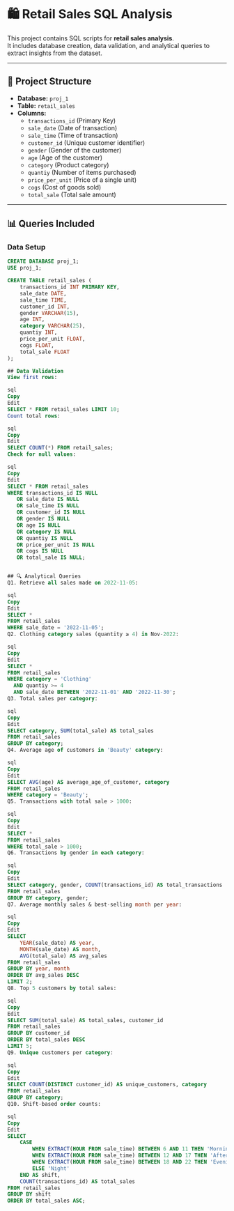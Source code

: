 # 🛍 Retail Sales SQL Analysis

This project contains SQL scripts for **retail sales analysis**.  
It includes database creation, data validation, and analytical queries to extract insights from the dataset.

---

## 📂 Project Structure

- **Database:** `proj_1`
- **Table:** `retail_sales`
- **Columns:**
  - `transactions_id` (Primary Key)
  - `sale_date` (Date of transaction)
  - `sale_time` (Time of transaction)
  - `customer_id` (Unique customer identifier)
  - `gender` (Gender of the customer)
  - `age` (Age of the customer)
  - `category` (Product category)
  - `quantiy` (Number of items purchased)  
  - `price_per_unit` (Price of a single unit)
  - `cogs` (Cost of goods sold)
  - `total_sale` (Total sale amount)

---

## 📊 Queries Included

### **Data Setup**
```sql
CREATE DATABASE proj_1;
USE proj_1;

CREATE TABLE retail_sales (
    transactions_id INT PRIMARY KEY,
    sale_date DATE,
    sale_time TIME,
    customer_id INT,
    gender VARCHAR(15),
    age INT,
    category VARCHAR(25),
    quantiy INT,
    price_per_unit FLOAT,
    cogs FLOAT,
    total_sale FLOAT
);

## Data Validation
View first rows:

sql
Copy
Edit
SELECT * FROM retail_sales LIMIT 10;
Count total rows:

sql
Copy
Edit
SELECT COUNT(*) FROM retail_sales;
Check for null values:

sql
Copy
Edit
SELECT * FROM retail_sales
WHERE transactions_id IS NULL
   OR sale_date IS NULL
   OR sale_time IS NULL
   OR customer_id IS NULL
   OR gender IS NULL
   OR age IS NULL
   OR category IS NULL
   OR quantiy IS NULL
   OR price_per_unit IS NULL
   OR cogs IS NULL
   OR total_sale IS NULL;


## 🔍 Analytical Queries
Q1. Retrieve all sales made on 2022-11-05:

sql
Copy
Edit
SELECT *
FROM retail_sales
WHERE sale_date = '2022-11-05';
Q2. Clothing category sales (quantity ≥ 4) in Nov-2022:

sql
Copy
Edit
SELECT *
FROM retail_sales
WHERE category = 'Clothing'
  AND quantiy >= 4
  AND sale_date BETWEEN '2022-11-01' AND '2022-11-30';
Q3. Total sales per category:

sql
Copy
Edit
SELECT category, SUM(total_sale) AS total_sales
FROM retail_sales
GROUP BY category;
Q4. Average age of customers in 'Beauty' category:

sql
Copy
Edit
SELECT AVG(age) AS average_age_of_customer, category
FROM retail_sales
WHERE category = 'Beauty';
Q5. Transactions with total sale > 1000:

sql
Copy
Edit
SELECT *
FROM retail_sales
WHERE total_sale > 1000;
Q6. Transactions by gender in each category:

sql
Copy
Edit
SELECT category, gender, COUNT(transactions_id) AS total_transactions
FROM retail_sales 
GROUP BY category, gender;
Q7. Average monthly sales & best-selling month per year:

sql
Copy
Edit
SELECT 
    YEAR(sale_date) AS year, 
    MONTH(sale_date) AS month, 
    AVG(total_sale) AS avg_sales
FROM retail_sales
GROUP BY year, month
ORDER BY avg_sales DESC
LIMIT 2;
Q8. Top 5 customers by total sales:

sql
Copy
Edit
SELECT SUM(total_sale) AS total_sales, customer_id
FROM retail_sales
GROUP BY customer_id
ORDER BY total_sales DESC
LIMIT 5;
Q9. Unique customers per category:

sql
Copy
Edit
SELECT COUNT(DISTINCT customer_id) AS unique_customers, category
FROM retail_sales
GROUP BY category;
Q10. Shift-based order counts:

sql
Copy
Edit
SELECT 
    CASE 
        WHEN EXTRACT(HOUR FROM sale_time) BETWEEN 6 AND 11 THEN 'Morning'
        WHEN EXTRACT(HOUR FROM sale_time) BETWEEN 12 AND 17 THEN 'Afternoon'
        WHEN EXTRACT(HOUR FROM sale_time) BETWEEN 18 AND 22 THEN 'Evening'
        ELSE 'Night'
    END AS shift,
    COUNT(transactions_id) AS total_sales
FROM retail_sales
GROUP BY shift
ORDER BY total_sales ASC;
